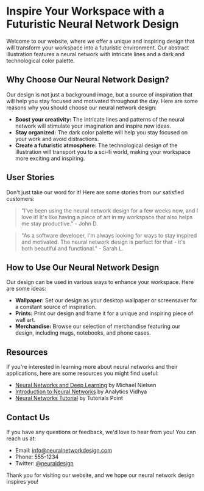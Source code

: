 <!--font:Lobster-->

# Inspire Your Workspace with a Futuristic Neural Network Design

Welcome to our website, where we offer a unique and inspiring design that will transform your workspace into a futuristic environment. Our abstract illustration features a neural network with intricate lines and a dark and technological color palette.

## Why Choose Our Neural Network Design?

Our design is not just a background image, but a source of inspiration that will help you stay focused and motivated throughout the day. Here are some reasons why you should choose our neural network design:

- **Boost your creativity:** The intricate lines and patterns of the neural network will stimulate your imagination and inspire new ideas.
- **Stay organized:** The dark color palette will help you stay focused on your work and avoid distractions.
- **Create a futuristic atmosphere:** The technological design of the illustration will transport you to a sci-fi world, making your workspace more exciting and inspiring.

## User Stories

Don't just take our word for it! Here are some stories from our satisfied customers:

> "I've been using the neural network design for a few weeks now, and I love it! It's like having a piece of art in my workspace that also helps me stay productive." - John D.

> "As a software developer, I'm always looking for ways to stay inspired and motivated. The neural network design is perfect for that - it's both beautiful and functional." - Sarah L.

## How to Use Our Neural Network Design

Our design can be used in various ways to enhance your workspace. Here are some ideas:

- **Wallpaper:** Set our design as your desktop wallpaper or screensaver for a constant source of inspiration.
- **Prints:** Print our design and frame it for a unique and inspiring piece of wall art.
- **Merchandise:** Browse our selection of merchandise featuring our design, including mugs, notebooks, and phone cases.

## Resources

If you're interested in learning more about neural networks and their applications, here are some resources you might find useful:

- [Neural Networks and Deep Learning](http://neuralnetworksanddeeplearning.com/) by Michael Nielsen
- [Introduction to Neural Networks](https://www.analyticsvidhya.com/blog/2021/05/introduction-to-neural-networks/) by Analytics Vidhya
- [Neural Networks Tutorial](https://www.tutorialspoint.com/neural_network/index.htm) by Tutorials Point

## Contact Us

If you have any questions or feedback, we'd love to hear from you! You can reach us at:

- Email: info@neuralnetworkdesign.com
- Phone: 555-1234
- Twitter: [@neuraldesign](https://twitter.com/neuraldesign)

Thank you for visiting our website, and we hope our neural network design inspires you!

<!--

Write me content for website with wallpaper which alt text is:

"An abstract illustration of a neural network, with intricate lines and a dark and technological color palette."

The name/title of the page should not be 1:1 copy of the alt text but rather a real content of the website which is using this wallpaper.

- Use markdown format 
- Start with heading
- Heading should be short and concise
- The content should look like a real website 
- The website should not be about the wallpaper, wallpaper is just a related background
- Heading should be contain work "wallpaper" or "background"
- Include real sections like references, contact, user stories, etc. use things relevant to the page purpose.
- Feel free to use structure like headings, bullets, numbering, blockquotes, paragraphs, horizontal lines, etc.
- You can use formatting like bold or _italic_
- You can include UTF-8 emojis
- Links should be only #hash anchors (and you can refer to the document itself)
- Do not include images


---


# The Neural Network: A Technological Wallpaper for Your Workspace

Welcome to our website, where we offer a unique and inspiring wallpaper that will transform your workspace into a futuristic environment. Our wallpaper features an abstract illustration of a neural network, with intricate lines and a dark and technological color palette.

## Why Choose Our Neural Network Wallpaper?

Our wallpaper is not just a background image, but a source of inspiration that will help you stay focused and motivated throughout the day. Here are some reasons why you should choose our neural network wallpaper:

- **Boost your creativity:** The intricate lines and patterns of the neural network will stimulate your imagination and inspire new ideas.
- **Stay organized:** The dark color palette will help you stay focused on your work and avoid distractions.
- **Create a futuristic atmosphere:** The technological design of the wallpaper will transport you to a sci-fi world, making your workspace more exciting and inspiring.

## User Stories

Don't just take our word for it! Here are some stories from our satisfied customers:

> "I've been using the neural network wallpaper for a few weeks now, and I love it! It's like having a piece of art in my workspace that also helps me stay productive." - John D.

> "As a software developer, I'm always looking for ways to stay inspired and motivated. The neural network wallpaper is perfect for that - it's both beautiful and functional." - Sarah L.

## References

If you're interested in learning more about neural networks and their applications, here are some resources you might find useful:

- [Neural Networks and Deep Learning](http://neuralnetworksanddeeplearning.com/) by Michael Nielsen
- [Introduction to Neural Networks](https://www.analyticsvidhya.com/blog/2021/05/introduction-to-neural-networks/) by Analytics Vidhya
- [Neural Networks Tutorial](https://www.tutorialspoint.com/neural_network/index.htm) by Tutorials Point

## Contact Us

If you have any questions or feedback, we'd love to hear from you! You can reach us at:

- Email: info@neuralnetworkwallpaper.com
- Phone: 555-1234
- Twitter: [@neuralwallpaper](https://twitter.com/neuralwallpaper)

Thank you for visiting our website, and we hope you enjoy our neural network wallpaper!


---


Heading should not include word "wallpaper". The website should not be about the wallpaper itself, wallpaper is just a related background, rewrite whole content.


---


# Inspire Your Workspace with a Futuristic Neural Network Design

Welcome to our website, where we offer a unique and inspiring design that will transform your workspace into a futuristic environment. Our abstract illustration features a neural network with intricate lines and a dark and technological color palette.

## Why Choose Our Neural Network Design?

Our design is not just a background image, but a source of inspiration that will help you stay focused and motivated throughout the day. Here are some reasons why you should choose our neural network design:

- **Boost your creativity:** The intricate lines and patterns of the neural network will stimulate your imagination and inspire new ideas.
- **Stay organized:** The dark color palette will help you stay focused on your work and avoid distractions.
- **Create a futuristic atmosphere:** The technological design of the illustration will transport you to a sci-fi world, making your workspace more exciting and inspiring.

## User Stories

Don't just take our word for it! Here are some stories from our satisfied customers:

> "I've been using the neural network design for a few weeks now, and I love it! It's like having a piece of art in my workspace that also helps me stay productive." - John D.

> "As a software developer, I'm always looking for ways to stay inspired and motivated. The neural network design is perfect for that - it's both beautiful and functional." - Sarah L.

## How to Use Our Neural Network Design

Our design can be used in various ways to enhance your workspace. Here are some ideas:

- **Wallpaper:** Set our design as your desktop wallpaper or screensaver for a constant source of inspiration.
- **Prints:** Print our design and frame it for a unique and inspiring piece of wall art.
- **Merchandise:** Browse our selection of merchandise featuring our design, including mugs, notebooks, and phone cases.

## Resources

If you're interested in learning more about neural networks and their applications, here are some resources you might find useful:

- [Neural Networks and Deep Learning](http://neuralnetworksanddeeplearning.com/) by Michael Nielsen
- [Introduction to Neural Networks](https://www.analyticsvidhya.com/blog/2021/05/introduction-to-neural-networks/) by Analytics Vidhya
- [Neural Networks Tutorial](https://www.tutorialspoint.com/neural_network/index.htm) by Tutorials Point

## Contact Us

If you have any questions or feedback, we'd love to hear from you! You can reach us at:

- Email: info@neuralnetworkdesign.com
- Phone: 555-1234
- Twitter: [@neuraldesign](https://twitter.com/neuraldesign)

Thank you for visiting our website, and we hope our neural network design inspires you!

-->
